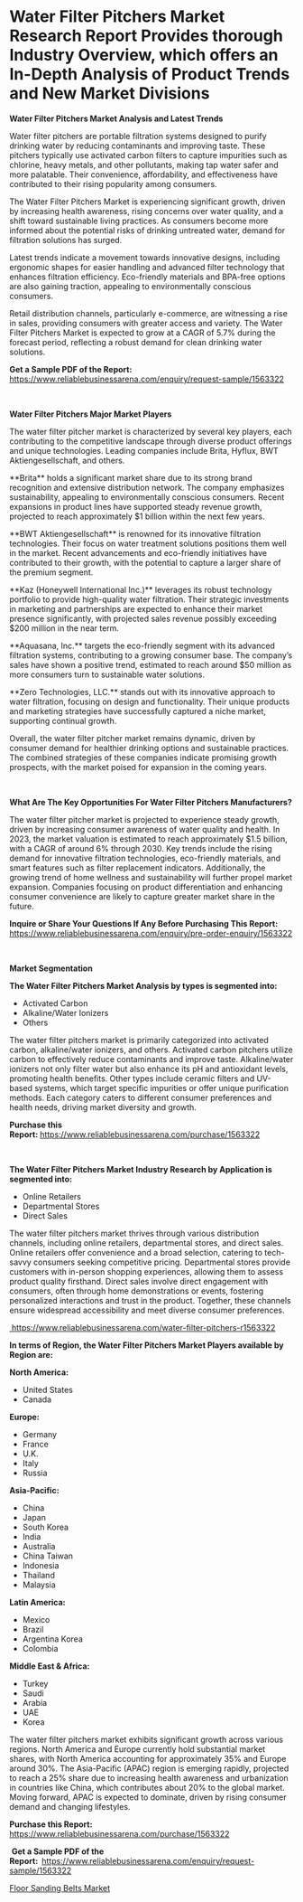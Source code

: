 <p><h1>Water Filter Pitchers Market Research Report Provides thorough Industry Overview, which offers an In-Depth Analysis of Product Trends and New Market Divisions</h1></p><p><strong>Water Filter Pitchers Market Analysis and Latest Trends</strong></p>
<p><p>Water filter pitchers are portable filtration systems designed to purify drinking water by reducing contaminants and improving taste. These pitchers typically use activated carbon filters to capture impurities such as chlorine, heavy metals, and other pollutants, making tap water safer and more palatable. Their convenience, affordability, and effectiveness have contributed to their rising popularity among consumers.</p><p>The Water Filter Pitchers Market is experiencing significant growth, driven by increasing health awareness, rising concerns over water quality, and a shift toward sustainable living practices. As consumers become more informed about the potential risks of drinking untreated water, demand for filtration solutions has surged. </p><p>Latest trends indicate a movement towards innovative designs, including ergonomic shapes for easier handling and advanced filter technology that enhances filtration efficiency. Eco-friendly materials and BPA-free options are also gaining traction, appealing to environmentally conscious consumers. </p><p>Retail distribution channels, particularly e-commerce, are witnessing a rise in sales, providing consumers with greater access and variety. The Water Filter Pitchers Market is expected to grow at a CAGR of 5.7% during the forecast period, reflecting a robust demand for clean drinking water solutions.</p></p>
<p><strong>Get a Sample PDF of the Report:&nbsp;</strong> <a href="https://www.reliablebusinessarena.com/enquiry/request-sample/1563322?utm_campaign=2329&utm_medium=2&utm_source=Github&utm_content=ia&utm_term=22022025&utm_id=water-filter-pitchers">https://www.reliablebusinessarena.com/enquiry/request-sample/1563322</a></p>
<p>&nbsp;</p>
<p><strong>Water Filter Pitchers Major Market Players</strong></p>
<p><p>The water filter pitcher market is characterized by several key players, each contributing to the competitive landscape through diverse product offerings and unique technologies. Leading companies include Brita, Hyflux, BWT Aktiengesellschaft, and others.</p><p>**Brita** holds a significant market share due to its strong brand recognition and extensive distribution network. The company emphasizes sustainability, appealing to environmentally conscious consumers. Recent expansions in product lines have supported steady revenue growth, projected to reach approximately $1 billion within the next few years.</p><p>**BWT Aktiengesellschaft** is renowned for its innovative filtration technologies. Their focus on water treatment solutions positions them well in the market. Recent advancements and eco-friendly initiatives have contributed to their growth, with the potential to capture a larger share of the premium segment.</p><p>**Kaz (Honeywell International Inc.)** leverages its robust technology portfolio to provide high-quality water filtration. Their strategic investments in marketing and partnerships are expected to enhance their market presence significantly, with projected sales revenue possibly exceeding $200 million in the near term.</p><p>**Aquasana, Inc.** targets the eco-friendly segment with its advanced filtration systems, contributing to a growing consumer base. The company’s sales have shown a positive trend, estimated to reach around $50 million as more consumers turn to sustainable water solutions.</p><p>**Zero Technologies, LLC.** stands out with its innovative approach to water filtration, focusing on design and functionality. Their unique products and marketing strategies have successfully captured a niche market, supporting continual growth.</p><p>Overall, the water filter pitcher market remains dynamic, driven by consumer demand for healthier drinking options and sustainable practices. The combined strategies of these companies indicate promising growth prospects, with the market poised for expansion in the coming years.</p></p>
<p>&nbsp;</p>
<p><strong>What Are The Key Opportunities For Water Filter Pitchers Manufacturers?</strong></p>
<p><p>The water filter pitcher market is projected to experience steady growth, driven by increasing consumer awareness of water quality and health. In 2023, the market valuation is estimated to reach approximately $1.5 billion, with a CAGR of around 6% through 2030. Key trends include the rising demand for innovative filtration technologies, eco-friendly materials, and smart features such as filter replacement indicators. Additionally, the growing trend of home wellness and sustainability will further propel market expansion. Companies focusing on product differentiation and enhancing consumer convenience are likely to capture greater market share in the future.</p></p>
<p><strong>Inquire or Share Your Questions If Any Before Purchasing This Report:</strong> <a href="https://www.reliablebusinessarena.com/enquiry/pre-order-enquiry/1563322?utm_campaign=2329&utm_medium=2&utm_source=Github&utm_content=ia&utm_term=22022025&utm_id=water-filter-pitchers">https://www.reliablebusinessarena.com/enquiry/pre-order-enquiry/1563322</a></p>
<p>&nbsp;</p>
<p><strong>Market Segmentation</strong></p>
<p><strong>The Water Filter Pitchers Market Analysis by types is segmented into:</strong></p>
<p><ul><li>Activated Carbon</li><li>Alkaline/Water Ionizers</li><li>Others</li></ul></p>
<p><p>The water filter pitchers market is primarily categorized into activated carbon, alkaline/water ionizers, and others. Activated carbon pitchers utilize carbon to effectively reduce contaminants and improve taste. Alkaline/water ionizers not only filter water but also enhance its pH and antioxidant levels, promoting health benefits. Other types include ceramic filters and UV-based systems, which target specific impurities or offer unique purification methods. Each category caters to different consumer preferences and health needs, driving market diversity and growth.</p></p>
<p><strong>Purchase this Report:&nbsp;</strong><a href="https://www.reliablebusinessarena.com/purchase/1563322?utm_campaign=2329&utm_medium=2&utm_source=Github&utm_content=ia&utm_term=22022025&utm_id=water-filter-pitchers">https://www.reliablebusinessarena.com/purchase/1563322</a></p>
<p>&nbsp;</p>
<p><strong>The Water Filter Pitchers Market Industry Research by Application is segmented into:</strong></p>
<p><ul><li>Online Retailers</li><li>Departmental Stores</li><li>Direct Sales</li></ul></p>
<p><p>The water filter pitchers market thrives through various distribution channels, including online retailers, departmental stores, and direct sales. Online retailers offer convenience and a broad selection, catering to tech-savvy consumers seeking competitive pricing. Departmental stores provide customers with in-person shopping experiences, allowing them to assess product quality firsthand. Direct sales involve direct engagement with consumers, often through home demonstrations or events, fostering personalized interactions and trust in the product. Together, these channels ensure widespread accessibility and meet diverse consumer preferences.</p></p>
<p><a href="https://www.reliablebusinessarena.com/water-filter-pitchers-r1563322?utm_campaign=2329&utm_medium=2&utm_source=Github&utm_content=ia&utm_term=22022025&utm_id=water-filter-pitchers">&nbsp;https://www.reliablebusinessarena.com/water-filter-pitchers-r1563322</a></p>
<p><strong>In terms of Region, the Water Filter Pitchers Market Players available by Region are:</strong></p>
<p>
    <p> <strong> North America: </strong>
        <ul>
            <li>United States</li>
            <li>Canada</li>
        </ul>
        </p> 
    <p> <strong> Europe: </strong>
        <ul>
            <li>Germany</li>
            <li>France</li>
            <li>U.K.</li>
            <li>Italy</li>
            <li>Russia</li>
        </ul>
        </p> 
    <p> <strong> Asia-Pacific: </strong>
        <ul>
            <li>China</li>
            <li>Japan</li>
            <li>South Korea</li>
            <li>India</li>
            <li>Australia</li>
            <li>China Taiwan</li>
            <li>Indonesia</li>
            <li>Thailand</li>
            <li>Malaysia</li>
        </ul>
        </p> 
    <p> <strong> Latin America: </strong>
        <ul>
            <li>Mexico</li>
            <li>Brazil</li>
            <li>Argentina Korea</li>
            <li>Colombia</li>
        </ul>
        </p> 
    <p> <strong> Middle East & Africa: </strong>
        <ul>
            <li>Turkey</li>
            <li>Saudi</li>
            <li>Arabia</li>
            <li>UAE</li>
            <li>Korea</li>
        </ul>
    </p>
    </p>
<p><p>The water filter pitchers market exhibits significant growth across various regions. North America and Europe currently hold substantial market shares, with North America accounting for approximately 35% and Europe around 30%. The Asia-Pacific (APAC) region is emerging rapidly, projected to reach a 25% share due to increasing health awareness and urbanization in countries like China, which contributes about 20% to the global market. Moving forward, APAC is expected to dominate, driven by rising consumer demand and changing lifestyles.</p></p>
<p><strong>Purchase this Report: </strong><a href="https://www.reliablebusinessarena.com/purchase/1563322?utm_campaign=2329&utm_medium=2&utm_source=Github&utm_content=ia&utm_term=22022025&utm_id=water-filter-pitchers">https://www.reliablebusinessarena.com/purchase/1563322</a></p>
<p>&nbsp;<strong>Get a Sample PDF of the Report:&nbsp;&nbsp;</strong><a href="https://www.reliablebusinessarena.com/enquiry/request-sample/1563322?utm_campaign=2329&utm_medium=2&utm_source=Github&utm_content=ia&utm_term=22022025&utm_id=water-filter-pitchers">https://www.reliablebusinessarena.com/enquiry/request-sample/1563322</a></p>
<p><strong></strong></p>
<p><p><a href="https://github.com/toldenargelia86/Market-Research-Report-List-1/blob/main/floor-sanding-belts-market.md?utm_campaign=2329&utm_medium=2&utm_source=Github&utm_content=ia&utm_term=22022025&utm_id=water-filter-pitchers">Floor Sanding Belts Market</a></p></p>